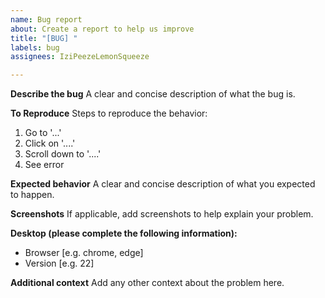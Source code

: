 ```yaml
---
name: Bug report
about: Create a report to help us improve
title: "[BUG] "
labels: bug
assignees: IziPeezeLemonSqueeze

---
```


**Describe the bug**
A clear and concise description of what the bug is.

**To Reproduce**
Steps to reproduce the behavior:
1. Go to '...'
2. Click on '....'
3. Scroll down to '....'
4. See error

**Expected behavior**
A clear and concise description of what you expected to happen.

**Screenshots**
If applicable, add screenshots to help explain your problem.

**Desktop (please complete the following information):**
 - Browser [e.g. chrome, edge]
 - Version [e.g. 22]

**Additional context**
Add any other context about the problem here.

